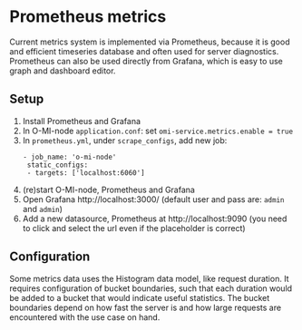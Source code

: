 
Prometheus metrics
==================

Current metrics system is implemented via Prometheus, because it is good and
efficient timeseries database and often used for server diagnostics. Prometheus
can also be used directly from Grafana, which is easy to use graph and
dashboard editor.


Setup
-----

1. Install Prometheus and Grafana
2. In O-MI-node `application.conf`: set `omi-service.metrics.enable = true`
3. In `prometheus.yml`, under `scrape_configs`, add new job:
   ```
   - job_name: 'o-mi-node'
    static_configs:
    - targets: ['localhost:6060']
    ```
4. (re)start O-MI-node, Prometheus and Grafana
5. Open Grafana http://localhost:3000/ (default user and pass are: `admin` and `admin`)
6. Add a new datasource, Prometheus at http://localhost:9090 (you need to click and select the url even if the placeholder is correct)


Configuration
-------------

Some metrics data uses the Histogram data model, like request duration. It
requires configuration of bucket boundaries, such that each duration would be
added to a bucket that would indicate useful statistics. The bucket boundaries
depend on how fast the server is and how large requests are encountered with
the use case on hand.



